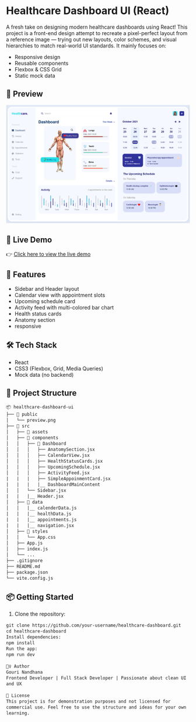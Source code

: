 # Healthcare Dashboard UI (React)

 A fresh take on designing modern healthcare dashboards using React! This project is a front-end design attempt to recreate a pixel-perfect layout from a reference image — trying out new layouts, color schemes, and visual hierarchies to match real-world UI standards. It mainly focuses on:

- Responsive design
- Reusable components
- Flexbox & CSS Grid
- Static mock data

## 📸 Preview

![Dashboard Preview](./src/assets/preview.png)

## 🚀 Live Demo

👉 [Click here to view the live demo](https://fitpeo-healthcare.vercel.app/) 

## 🚀 Features

- Sidebar and Header layout
- Calendar view with appointment slots
- Upcoming schedule card
- Activity feed with multi-colored bar chart
- Health status cards
- Anatomy section
- responsive

## 🛠️ Tech Stack

- React
- CSS3 (Flexbox, Grid, Media Queries)
- Mock data (no backend)

## 📂 Project Structure
```text
📦 healthcare-dashboard-ui
├── 📁 public
│   └── preview.png
├── 📁 src
│   ├── 📁 assets     
│   ├── 📁 components
│   │   ├── 📁 Dashboard
│   │   │   ├── AnatomySection.jsx
│   │   │   ├── CalendarView.jsx
│   │   │   ├── HealthStatusCards.jsx
│   │   │   ├── UpcomingSchedule.jsx
│   │   │   ├── ActivityFeed.jsx
|   |   |   ├── SimpleAppoinmentCard.jsx
|   |   |   |__ DashboardMainContent
│   │   └── Sidebar.jsx
|   |   |__ Header.jsx
│   ├── 📁 data
│   │   |__ calenderData.js
|   |   |__ healthData.js
|   |   |__ appointments.js
|   |   |__ navigation.jsx
│   ├── 📁 styles
│   │   └── App.css
│   ├── App.js
│   ├── index.js
│   └── ...
├── .gitignore
├── README.md
├── package.json
└── vite.config.js
```


## 📦 Getting Started

1. Clone the repository:

```
git clone https://github.com/your-username/healthcare-dashboard.git
cd healthcare-dashboard
Install dependencies:
npm install
Run the app:
npm run dev

🙋‍♀️ Author
Gouri Nandhana
Frontend Developer | Full Stack Developer | Passionate about clean UI and UX

📄 License
This project is for demonstration purposes and not licensed for commercial use. Feel free to use the structure and ideas for your own learning.
